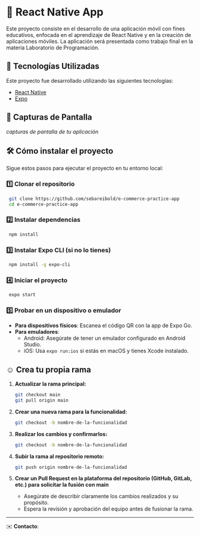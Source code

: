 # 📱 React Native App
Este proyecto consiste en el desarrollo de una aplicación móvil con fines educativos, enfocada en el aprendizaje de React Native y en la creación de aplicaciones móviles. La aplicación será presentada como trabajo final en la materia Laboratorio de Programación.

## 🚀 Tecnologías Utilizadas

Este proyecto fue desarrollado utilizando las siguientes tecnologías:

- [React Native](https://reactnative.dev/)
- [Expo](https://expo.dev/)

## 📸 Capturas de Pantalla

_capturas de pantalla de tu aplicación_

## 🛠️ Cómo instalar el proyecto

Sigue estos pasos para ejecutar el proyecto en tu entorno local:

### 1️⃣ Clonar el repositorio
```sh
 git clone https://github.com/sebareibold/e-commerce-practice-app
 cd e-commerce-practice-app
```

### 2️⃣ Instalar dependencias
```sh
 npm install
```

### 3️⃣ Instalar Expo CLI (si no lo tienes)
```sh
 npm install -g expo-cli
```

### 4️⃣ Iniciar el proyecto
```sh
 expo start
```

### 5️⃣ Probar en un dispositivo o emulador
- **Para dispositivos físicos**: Escanea el código QR con la app de Expo Go.
- **Para emuladores**:
  - Android: Asegúrate de tener un emulador configurado en Android Studio.
  - iOS: Usa `expo run:ios` si estás en macOS y tienes Xcode instalado.

## ☺️ Crea tu propia rama 

1. **Actualizar la rama principal:**
   ```sh
   git checkout main
   git pull origin main
   ```

2. **Crear una nueva rama para la funcionalidad:**
   ```sh
   git checkout -b nombre-de-la-funcionalidad
   ```
3. **Realizar los cambios y confirmarlos:**
   ```sh
   git checkout -b nombre-de-la-funcionalidad
   ```
4. **Subir la rama al repositorio remoto:**
   ```sh
   git push origin nombre-de-la-funcionalidad
   ```
5. **Crear un Pull Request en la plataforma del repositorio (GitHub, GitLab, etc.) para solicitar la fusión con main**
   -  Asegúrate de describir claramente los cambios realizados y su propósito.
   - Espera la revisión y aprobación del equipo antes de fusionar la rama.

---
✉️ **Contacto**: 